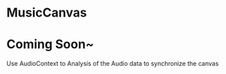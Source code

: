 # MusicCanvas
# Coming Soon~
Use AudioContext to Analysis of the Audio data to synchronize the canvas
